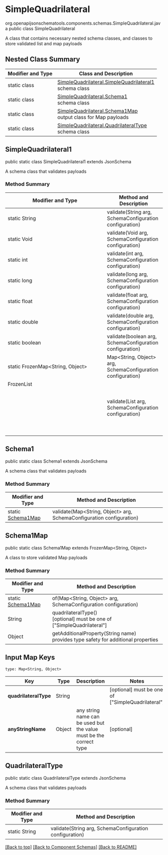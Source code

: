 # SimpleQuadrilateral
org.openapijsonschematools.components.schemas.SimpleQuadrilateral.java
public class SimpleQuadrilateral

A class that contains necessary nested schema classes, and classes to store validated list and map payloads

## Nested Class Summary
| Modifier and Type | Class and Description |
| ----------------- | ---------------------- |
| static class | [SimpleQuadrilateral.SimpleQuadrilateral1](#simplequadrilateral1)<br> schema class |
| static class | [SimpleQuadrilateral.Schema1](#schema1)<br> schema class |
| static class | [SimpleQuadrilateral.Schema1Map](#schema1map)<br> output class for Map payloads |
| static class | [SimpleQuadrilateral.QuadrilateralType](#quadrilateraltype)<br> schema class |

## SimpleQuadrilateral1
public static class SimpleQuadrilateral1
extends JsonSchema

A schema class that validates payloads

### Method Summary
| Modifier and Type | Method and Description |
| ----------------- | ---------------------- |
| static String | validate(String arg, SchemaConfiguration configuration) |
| static Void | validate(Void arg, SchemaConfiguration configuration) |
| static int | validate(int arg, SchemaConfiguration configuration) |
| static long | validate(long arg, SchemaConfiguration configuration) |
| static float | validate(float arg, SchemaConfiguration configuration) |
| static double | validate(double arg, SchemaConfiguration configuration) |
| static boolean | validate(boolean arg, SchemaConfiguration configuration) |
| static FrozenMap<String, Object> | Map<String, Object> arg, SchemaConfiguration configuration) |
| FrozenList<Object> | validate(List<Object> arg, SchemaConfiguration configuration) |

## Schema1
public static class Schema1
extends JsonSchema

A schema class that validates payloads

### Method Summary
| Modifier and Type | Method and Description |
| ----------------- | ---------------------- |
| static [Schema1Map](#schema1map) | validate(Map<String, Object> arg, SchemaConfiguration configuration) |

## Schema1Map
public static class Schema1Map
extends FrozenMap<String, Object>

A class to store validated Map payloads

### Method Summary
| Modifier and Type | Method and Description |
| ----------------- | ---------------------- |
| static [Schema1Map](#schema1map) | of(Map<String, Object> arg, SchemaConfiguration configuration) |
| String | quadrilateralType()<br>[optional] must be one of ["SimpleQuadrilateral"] |
| Object | getAdditionalProperty(String name)<br>provides type safety for additional properties |

## Input Map Keys
```
type: Map<String, Object>
```
| Key | Type |  Description | Notes |
| --- | ---- | ------------ | ----- |
| **quadrilateralType** | String |  | [optional] must be one of ["SimpleQuadrilateral"] |
| **anyStringName** | Object | any string name can be used but the value must be the correct type | [optional] |

## QuadrilateralType
public static class QuadrilateralType
extends JsonSchema

A schema class that validates payloads

### Method Summary
| Modifier and Type | Method and Description |
| ----------------- | ---------------------- |
| static String | validate(String arg, SchemaConfiguration configuration) |

[[Back to top]](#top) [[Back to Component Schemas]](../../../README.md#Component-Schemas) [[Back to README]](../../../README.md)
